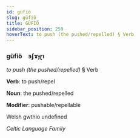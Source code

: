 ```yaml
---
id: güfiö
slug: güfiö
title: GÜFİÖ
sidebar_position: 259
hoverText: to push (the pushed/repelled) § Verb
---
```


### güfiö&emsp;<span kind="abugida">ꜿʄɤɟɽı</span>

*to push (the pushed/repelled)* **§** Verb

**Verb**: to push/repel

**Noun**: the pushed/repelled

**Modifier**: pushable/repellable

Welsh gwthio undefined

*Celtic Language Family*